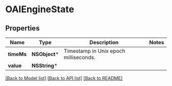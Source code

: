 # OAIEngineState

## Properties
Name | Type | Description | Notes
------------ | ------------- | ------------- | -------------
**timeMs** | **NSObject*** | Timestamp in Unix epoch milliseconds. | 
**value** | **NSString*** |  | 

[[Back to Model list]](../README.md#documentation-for-models) [[Back to API list]](../README.md#documentation-for-api-endpoints) [[Back to README]](../README.md)


